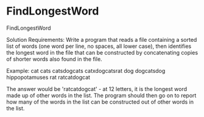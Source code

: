 FindLongestWord
===============

FindLongestWord

Solution Requirements: 
Write a program that reads a file containing a sorted list of words (one word per line, no spaces, all lower case), then identifies the longest word in the file that can be constructed by concatenating copies of shorter words also found in the file.

Example:
cat
cats
catsdogcats
catxdogcatsrat
dog
dogcatsdog
hippopotamuses
rat
ratcatdogcat

The answer would be 'ratcatdogcat' - at 12 letters, it is the longest word made up of other words in the list. The program should then go on to report how many of the words in the list can be constructed out of other words in the list.
